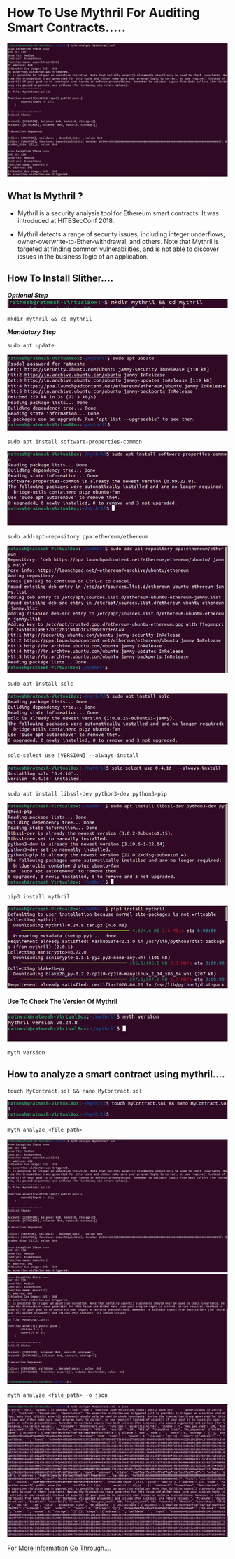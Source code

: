 # How To Use Mythril For Auditing Smart Contracts.....
![Image](<src/Screenshot from 2024-04-14 18-57-37.png>)

## What Is Mythril ?
- Mythril is a security analysis tool for Ethereum smart contracts. It was introduced at HITBSecConf 2018.

+ Mythril detects a range of security issues, including integer underflows, owner-overwrite-to-Ether-withdrawal, and others. Note that Mythril is targeted at finding common vulnerabilities, and is not able to discover issues in the business logic of an application. 

## How To Install Slither....
***Optional Step***
![](<src/Screenshot from 2024-04-14 18-40-39.png>)
```
mkdir mythril && cd mythril 
```
***Mandatory Step***
```
sudo apt update
```
![Image](<src/Screenshot from 2024-04-14 18-41-00.png>)
```
sudo apt install software-properties-common
```
![Image](<src/Screenshot from 2024-04-14 18-41-30.png>)
```
sudo add-apt-repository ppa:ethereum/ethereum
```
![Image](<src/Screenshot from 2024-04-14 18-42-44.png>)
```
sudo apt install solc
```
![Image](<src/Screenshot from 2024-04-14 18-43-30.png>)
```
solc-select use [VERSION] --always-install
```
![Image](<src/Screenshot from 2024-04-14 18-57-05.png>)
```
sudo apt install libssl-dev python3-dev python3-pip
```
![Image](<src/Screenshot from 2024-04-14 18-43-56.png>)
```
pip3 install mythril
```
![Image](<src/Screenshot from 2024-04-14 18-45-28.png>)

#### Use To Check The Version Of Mythril

![Image](<src/Screenshot from 2024-04-14 18-48-29.png>)
```
myth version
```

## How to analyze a smart contract using mythril....
```
touch MyContract.sol && nano MyContract.sol
```
![Image](<src/Screenshot from 2024-04-14 18-49-37.png>)
```
myth analyze <file_path>
```
![alt text](<src/Screenshot from 2024-04-14 18-57-37.png>)
![alt text](<src/Screenshot from 2024-04-14 18-58-12.png>)
```
myth analyze <file_path> -o json
```
![Image](<src/Screenshot from 2024-04-14 19-01-29.png>)

[For More Information Go Through....](https://mythril-classic.readthedocs.io/en/master/about.html)